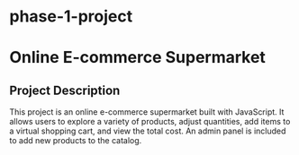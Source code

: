# phase-1-project

# **Online E-commerce Supermarket**

## **Project Description**
This project is an online e-commerce supermarket built with JavaScript. It allows users to explore a variety of products, adjust quantities, add items to a virtual shopping cart, and view the total cost. An admin panel is included to add new products to the catalog.

